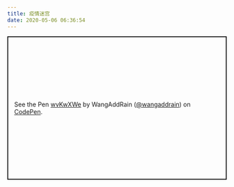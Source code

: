 ```yaml
---
title: 疫情迷宫
date: 2020-05-06 06:36:54
---
```


<p class="codepen" data-height="330" data-theme-id="light" data-default-tab="result" data-user="wangaddrain" data-slug-hash="wvKwXWe" style="height: 330px; box-sizing: border-box; display: flex; align-items: center; justify-content: center; border: 2px solid; margin: 1em 0; padding: 1em;" data-pen-title="wvKwXWe">
  <span>See the Pen <a href="https://codepen.io/wangaddrain/pen/wvKwXWe">
  wvKwXWe</a> by WangAddRain (<a href="https://codepen.io/wangaddrain">@wangaddrain</a>)
  on <a href="https://codepen.io">CodePen</a>.</span>
</p>
<script async src="https://static.codepen.io/assets/embed/ei.js"></script>
